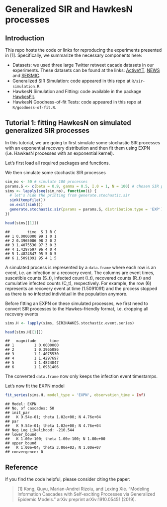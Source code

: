 Generalized SIR and HawkesN processes
================

## Introduction

This repo hosts the code or links for reproducing the experiments
presented in \[1\]. Specifically, we summarize the necessary components
here:

  - Datasets: we used three large Twitter retweet cacade datasets in our
    experiments. These datasets can be found at the links:
    [ActiveYT](https://github.com/computationalmedia/hip-popularity/tree/master/data),
    [NEWS](https://github.com/computationalmedia/featuredriven-hawkes/tree/master/data)
    and [SEISMIC](http://snap.stanford.edu/seismic/).
  - Generalized SIR Simulation: code appeared in this repo at
    `R/sir-simulation.R`.
  - HawkesN Simulation and Fitting: code available in the package
    [HawkesFit](https://github.com/qykong/HawkesFit).
  - HawkesN Goodness-of-fit Tests: code appeared in this repo at
    `R/goodness-of-fit.R`.

## Tutorial 1: fitting HawkesN on simulated generalized SIR processes

In this tutorial, we are going to first simulate some stochastic SIR
processes with an exponential recovery distribution and then fit them
using EXPN (i.e. HawkesN processes with an exponential kernel).

Let’s first load all required packages and functions.

We then simulate some stochastic SIR processes

``` r
sim_no <- 50 # simulate 100 processes
params.S <- c(beta = 0.9, gamma = 0.5, I.0 = 1, N = 100) # chosen SIR parameters 
sims <- lapply(seq(sim_no), function(i) {
  # let's hide the printing from generate.stochastic.sir
  sink(tempfile()) 
  on.exit(sink())
  generate.stochastic.sir(params = params.S, distribution.type = 'EXP')
})

head(sims[[1]])
```

    ##        time  S I R C
    ## 1 0.0000000 99 1 0 1
    ## 2 0.3965086 98 2 0 2
    ## 3 1.4075530 97 3 0 3
    ## 4 1.4297697 96 4 0 4
    ## 5 1.4824847 95 5 0 5
    ## 6 1.5091091 95 4 1 5

A simulated process is represented by a `data.frame` where each row is
an event, i.e. an infection or a recovery event. The columns are event
times, suscetible counts \(S_t\), infected count \(I_t\), recovered
counts \(R_t\) and cumulative infected counts \(C_t\), respectively. For
example, the row \(6\) represents an recovery event at time
\(1.5091091\) and the process stopped as there is no infected individual
in the population anymore.

Before fitting an EXPN on these simulated processes, we first need to
convert SIR processes to the Hawkes-friendly format, i.e. dropping all
recovery events

``` r
sims.H <- lapply(sims, SIR2HAWKES.stochastic.event.series)

head(sims.H[[1]])
```

    ##   magnitude      time
    ## 1         1 0.0000000
    ## 2         1 0.3965086
    ## 3         1 1.4075530
    ## 4         1 1.4297697
    ## 5         1 1.4824847
    ## 6         1 1.6931406

The converted `data.frame` now only keeps the infection event
timestamps.

Let’s now fit the EXPN model

``` r
fit_series(sims.H, model_type = 'EXPN', observation_time = Inf)
```

    ## Model: EXPN 
    ## No. of cascades: 50 
    ## init_par
    ##   K 9.54e-01; theta 1.02e+00; N 4.76e+04
    ## par
    ##   K 9.54e-01; theta 1.02e+00; N 4.76e+04
    ## Neg Log Likelihood: -210.544 
    ## lower_bound
    ##   K 1.00e-100; theta 1.00e-100; N 1.00e+00
    ## upper_bound
    ##   K 1.00e+04; theta 3.00e+02; N 1.00e+07
    ## convergence: 0

## Reference

If you find the code helpful, please consider citing the paper:

> \[1\] Kong, Quyu, Marian-Andrei Rizoiu, and Lexing Xie. “Modeling
> Information Cascades with Self-exciting Processes via Generalized
> Epidemic Models.” arXiv preprint arXiv:1910.05451 (2019).
